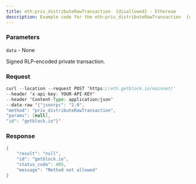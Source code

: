 ```yaml
---
title: eth:priv_distributeRawTransaction  {disallowed} - Ethereum
description: Example code for the eth:priv_distributeRawTransaction  {disallowed} json-rpc method. Сomplete guide on how to use eth:priv_distributeRawTransaction  {disallowed} json-rpc in GetBlock.io Web3 documentation.
---
```


### Parameters


`data` - None

Signed RLP-encoded private transaction.

### Request

``` java
curl --location --request POST 'https://eth.getblock.io/mainnet/' 
--header 'x-api-key: YOUR-API-KEY' 
--header 'Content-Type: application/json' 
--data-raw '{"jsonrpc": "2.0",
"method": "priv_distributeRawTransaction",
"params": [null],
"id": "getblock.io"}'
```

###  Response

``` java
{
    "result": "null",
    "id": "getblock.io",
    "status_code": 405,
    "message": "Method not allowed"
}
```

